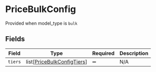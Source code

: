 # PriceBulkConfig

Provided when model_type is `bulk`


## Fields

| Field                                                                     | Type                                                                      | Required                                                                  | Description                                                               |
| ------------------------------------------------------------------------- | ------------------------------------------------------------------------- | ------------------------------------------------------------------------- | ------------------------------------------------------------------------- |
| `tiers`                                                                   | list[[PriceBulkConfigTiers](../../models/shared/pricebulkconfigtiers.md)] | :heavy_minus_sign:                                                        | N/A                                                                       |